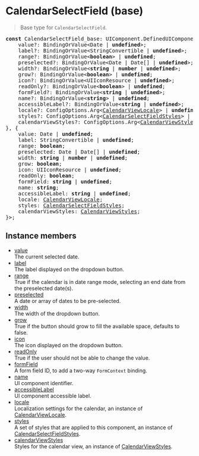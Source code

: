 # CalendarSelectField (base)

> Base type for `CalendarSelectField`.

<pre class="docgen_signature"><b>const</b> CalendarSelectField_base: UIComponent.DefinedUIComponent&lt;{<br>    value?: BindingOrValue&lt;Date | <b>undefined</b>&gt;;<br>    label?: BindingOrValue&lt;StringConvertible | <b>undefined</b>&gt;;<br>    range?: BindingOrValue&lt;<b>boolean</b>&gt; | <b>undefined</b>;<br>    preselected?: BindingOrValue&lt;Date | Date[] | <b>undefined</b>&gt;;<br>    width?: BindingOrValue&lt;<b>string</b> | <b>number</b> | <b>undefined</b>&gt;;<br>    grow?: BindingOrValue&lt;<b>boolean</b>&gt; | <b>undefined</b>;<br>    icon?: BindingOrValue&lt;UIIconResource | <b>undefined</b>&gt;;<br>    readOnly?: BindingOrValue&lt;<b>boolean</b>&gt; | <b>undefined</b>;<br>    formField?: BindingOrValue&lt;<b>string</b> | <b>undefined</b>&gt;;<br>    name?: BindingOrValue&lt;<b>string</b>&gt; | <b>undefined</b>;<br>    accessibleLabel?: BindingOrValue&lt;<b>string</b> | <b>undefined</b>&gt;;<br>    locale?: ConfigOptions.Arg&lt;<a href="CalendarViewLocale.md">CalendarViewLocale</a>&gt; | <b>undefined</b>;<br>    styles?: ConfigOptions.Arg&lt;<a href="CalendarSelectFieldStyles.md">CalendarSelectFieldStyles</a>&gt; | <b>undefined</b>;<br>    calendarViewStyles?: ConfigOptions.Arg&lt;<a href="CalendarViewStyles.md">CalendarViewStyles</a>&gt; | <b>undefined</b>;<br>}, {<br>    value: Date | <b>undefined</b>;<br>    label: StringConvertible | <b>undefined</b>;<br>    range: <b>boolean</b>;<br>    preselected: Date | Date[] | <b>undefined</b>;<br>    width: <b>string</b> | <b>number</b> | <b>undefined</b>;<br>    grow: <b>boolean</b>;<br>    icon: UIIconResource | <b>undefined</b>;<br>    readOnly: <b>boolean</b>;<br>    formField: <b>string</b> | <b>undefined</b>;<br>    name: <b>string</b>;<br>    accessibleLabel: <b>string</b> | <b>undefined</b>;<br>    locale: <a href="CalendarViewLocale.md">CalendarViewLocale</a>;<br>    styles: <a href="CalendarSelectFieldStyles.md">CalendarSelectFieldStyles</a>;<br>    calendarViewStyles: <a href="CalendarViewStyles.md">CalendarViewStyles</a>;<br>}&gt;;</pre>

## Instance members

- [<!--{ref:property}-->value](CalendarSelectField_base_value.md) \
    The current selected date.
- [<!--{ref:property}-->label](CalendarSelectField_base_label.md) \
    The label displayed on the dropdown button.
- [<!--{ref:property}-->range](CalendarSelectField_base_range.md) \
    True if the calendar is in date range mode, selecting an end date from the preselected date(s).
- [<!--{ref:property}-->preselected](CalendarSelectField_base_preselected.md) \
    A date or array of dates to be pre-selected.
- [<!--{ref:property}-->width](CalendarSelectField_base_width.md) \
    The width of the dropdown button.
- [<!--{ref:property}-->grow](CalendarSelectField_base_grow.md) \
    True if the button should grow to fill the available space, defaults to false.
- [<!--{ref:property}-->icon](CalendarSelectField_base_icon.md) \
    The icon displayed on the dropdown button.
- [<!--{ref:property}-->readOnly](CalendarSelectField_base_readOnly.md) \
    True if the user should not be able to change the value.
- [<!--{ref:property}-->formField](CalendarSelectField_base_formField.md) \
    A form field ID, to add a two-way `FormContext` binding.
- [<!--{ref:property}-->name](CalendarSelectField_base_name.md) \
    UI component identifier.
- [<!--{ref:property}-->accessibleLabel](CalendarSelectField_base_accessibleLabel.md) \
    UI component accessible label.
- [<!--{ref:property}-->locale](CalendarSelectField_base_locale.md) \
    Localization settings for the calendar, an instance of [CalendarViewLocale](CalendarViewLocale.md).
- [<!--{ref:property}-->styles](CalendarSelectField_base_styles.md) \
    A set of styles that are applied to this component, an instance of [CalendarSelectFieldStyles](CalendarSelectFieldStyles.md).
- [<!--{ref:property}-->calendarViewStyles](CalendarSelectField_base_calendarViewStyles.md) \
    Styles for the calendar view, an instance of [CalendarViewStyles](CalendarViewStyles.md).